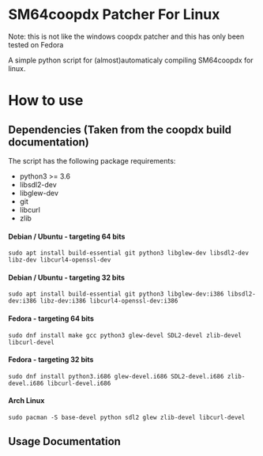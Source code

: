 # SM64coopdx Patcher For Linux
Note: this is not like the windows coopdx patcher and this has only been tested on Fedora

A simple python script for (almost)automaticaly compiling SM64coopdx for linux.

# How to use
## Dependencies (Taken from the coopdx build documentation)
The script has the following package requirements:

* python3 >= 3.6
* libsdl2-dev
* libglew-dev
* git
* libcurl
* zlib

#### Debian / Ubuntu - targeting 64 bits
```
sudo apt install build-essential git python3 libglew-dev libsdl2-dev libz-dev libcurl4-openssl-dev
```
#### Debian / Ubuntu - targeting 32 bits
```
sudo apt install build-essential git python3 libglew-dev:i386 libsdl2-dev:i386 libz-dev:i386 libcurl4-openssl-dev:i386
```
#### Fedora - targeting 64 bits
```
sudo dnf install make gcc python3 glew-devel SDL2-devel zlib-devel libcurl-devel
```
#### Fedora - targeting 32 bits
```
sudo dnf install python3.i686 glew-devel.i686 SDL2-devel.i686 zlib-devel.i686 libcurl-devel.i686
```
#### Arch Linux
```
sudo pacman -S base-devel python sdl2 glew zlib-devel libcurl-devel
```

## Usage Documentation
